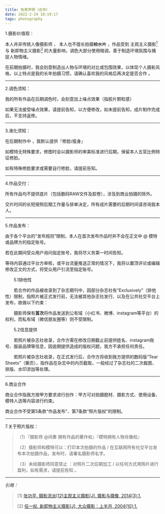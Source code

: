 ```yaml
---
title: 免责声明（合作）
date: 2022-2-24 10:19:17
tags: photography
---
```




1.摄影价值观：

本人并非传统人像摄影师 ， 本人也不擅长拍摄~~糖水片~~ ，作品受到 主观主义摄影[<sup>1</sup>](#refer-anchor-1) 与 新即物主义摄影[<sup>2</sup>](#refer-anchor-2)   的大量影响，调色大部分使用暗调，善于制造环境氛围与捕捉人物情绪。

在前期拍摄时，我会刻意制造出人物与环境的对比或包围效果，以体现个人摄影风格，以上特点是我的长年拍摄习惯，请确认喜欢我的风格后再决定是否合作 。

------

2.调色须知：

我的所有作品在后期调色时，会刻意加上噪点效果（指胶片颗粒感）

如果无法接受噪点效果，请提前告知，以方便修改，如未提前告知，成片制作完成后，不支持返修。

------

3.液化须知：

在后期制作中 ，我默认提供『修脸/瘦身』

如模特无特殊要求，修图时会以摄影师的审美标准进行后期，保留本人五官比例特征修脸。

如有特殊修脸要求或需要自行修脸，请提前告知。

------

4.作品交付：

所有作品均不提供底片（包括数码RAW文件及胶卷），涉及到商业拍摄的除外。

交片时间的长短按照后期工作量与排单决定，所有成片需要的后期时间请咨询我本人。

------

5.作品发布：

由于各个平台的“发布规则”限制，本人在首次发布作品时并不会在正文中 @ 模特或品牌方的指定账号。

若在此期间受众用户询问指定账号，我将尽义务第一时间告知。

等待内容通过平台方审核，或平台流量推送正常的情况下，我将以置顶评论或编辑修改正文的方式，将受众用户引流至指定账号。

&emsp;&emsp;5.1排他性

​&emsp;&emsp;若合作的作品被收录到了杂志期刊中，因部分杂志社有“Exclusively”（排他性）限制，指照片被正式发行前，无法被其他杂志社发行、以及在公共社交平台上发布，故做以下约束：

​&emsp;&emsp;摄影师保有**首次**将作品发送到公有域（小红书、微博、instagram等平台）的权利，而私有域（微信朋友圈等）则不受限制。

​&emsp;&emsp;5.2信息提供

​&emsp;&emsp;若照片被杂志社收录，合作方需在修改日期截止前提供姓名、instagram账号、服装品牌等信息，因逾期提供造成的版权问题，我方不承担任何责任。

​&emsp;&emsp;若照片被杂志社收录，在正式发行后，合作方将收到我方提供的数码版“Tear Sheets”（撕页），指作品在杂志中的内页截取，一般经过了杂志社的二次裁图、排版、水印添加等处理。

------

6.商业合作

商业合作指我方按甲方要求进行创作：甲方可对拍摄题材、摄影方式、使用设备、模特人选等内容进行约束。

商业合作不受第5条款“作品发布”、第7条款“照片版权”的限制。

------

7.关于照片版权：

> （1）『摄影师 @间奏 拥有作品的著作权』『模特拥有人物肖像权』
>
> （2）摄影师和模特可以：打印本次拍摄的作品 / 在互联网所有社交平台发布本次拍摄作品，发布时，请署名摄影师名字。
>
> （3）未经摄影师同意禁止 ：对照片二次后期加工 / 以任何方式用照片进行盈利，如有需求，请提前告知 。

------



*引用：*

> <div id="refer-anchor-1"></div>
> 
>
> [1] [张功平. 摄影流派(12)主观主义摄影[J]. 摄影与摄像, 2014(3):1.](https://xueshu.baidu.com/usercenter/paper/show?paperid=65799881caa3e301e6d050176ec07fd4&site=xueshu_se)
>
> <div id="refer-anchor-2"></div>
>
> [2] [任一权. 新即物主义摄影[J]. 大众摄影：上半月, 2004(10):1.](https://xueshu.baidu.com/usercenter/paper/show?paperid=187g0g5022630g50yy390tf05f662270)

